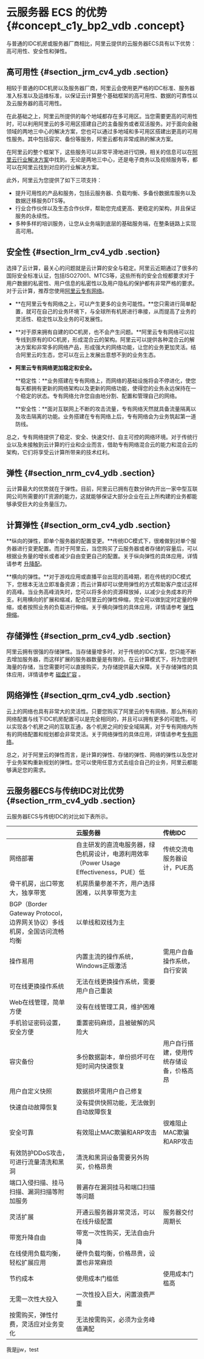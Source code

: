 # 云服务器 ECS 的优势 {#concept_c1y_bp2_vdb .concept}

与普通的IDC机房或服务器厂商相比，阿里云提供的云服务器ECS具有以下优势：高可用性、安全性和弹性。

## 高可用性 {#section_jrm_cv4_ydb .section}

相较于普通的IDC机房以及服务器厂商，阿里云会使用更严格的IDC标准、服务器准入标准以及运维标准，以保证云计算整个基础框架的高可用性、数据的可靠性以及云服务器的高可用性。

在此基础之上，阿里云所提供的每个地域都存在多可用区。当您需要更高的可用性时，可以利用阿里云的多可用区搭建自己的主备服务或者双活服务。对于面向金融领域的两地三中心的解决方案，您也可以通过多地域和多可用区搭建出更高的可用性服务。其中包括容灾、备份等服务，阿里云都有非常成熟的解决方案。

在阿里云的整个框架下，这些服务可以非常平滑地进行切换，相关的信息可以在[阿里云行业解决方案](https://www.alibabacloud.com/zh/solutions/gaming)中找到。无论是两地三中心，还是电子商务以及视频服务等，都可以在阿里云找到对应的行业解决方案。

此外，阿里云为您提供了如下三项支持：

-   提升可用性的产品和服务，包括云服务器、负载均衡、多备份数据库服务以及数据迁移服务DTS等。
-   行业合作伙伴以及生态合作伙伴，帮助您完成更高、更稳定的架构，并且保证服务的永续性。
-   多种多样的培训服务，让您从业务端到底层的基础服务端，在整条链路上实现高可用。

## 安全性 {#section_lrm_cv4_ydb .section}

选择了云计算，最关心的问题就是云计算的安全与稳定。阿里云近期通过了很多的国际安全标准认证，包括ISO27001、MTCS等，这些所有的安全合规都要求对于用户数据的私密性、用户信息的私密性以及用户隐私的保护都有非常严格的要求。对于云计算，推荐您使用[阿里云专有网络](https://www.alibabacloud.com/help/zh/product/27706.htm)。

-   **在阿里云专有网络之上，可以产生更多的业务可能性。**您只需进行简单配置，就可在自己的业务环境下，与全球所有机房进行串接，从而提高了业务的灵活性、稳定性以及业务的可发展性。

-   **对于原来拥有自建的IDC机房，也不会产生问题。**阿里云专有网络可以拉专线到原有的IDC机房，形成混合云的架构。阿里云可以提供各种混合云的解决方案和非常多的网络产品，形成强大的网络功能，让您的业务更加灵活。结合阿里云的生态，您可以在云上发展出意想不到的业务生态。

-   **阿里云专有网络更加稳定和安全。**

    **稳定性：**业务搭建在专有网络上，而网络的基础设施将会不停进化，使您每天都拥有更新的网络架构以及更新的网络功能，使得您的业务永远保持在一个稳定的状态。专有网络允许您自由地分割、配置和管理自己的网络。

    **安全性：**面对互联网上不断的攻击流量，专有网络天然就具备流量隔离以及攻击隔离的功能。业务搭建在专有网络上后，专有网络会为业务筑起第一道防线。


总之，专有网络提供了稳定、安全、快速交付、自主可控的网络环境。对于传统行业以及未接触到云计算的行业和企业而言，借助专有网络混合云的能力和混合云的架构，它们将享受云计算所带来的技术红利。

## 弹性 {#section_nrm_cv4_ydb .section}

云计算最大的优势就在于弹性。目前，阿里云已拥有在数分钟内开出一家中型互联网公司所需要的IT资源的能力，这就能够保证大部分企业在云上所构建的业务都能够承受巨大的业务量压力。

## 计算弹性 {#section_orm_cv4_ydb .section}

**纵向的弹性，即单个服务器的配置变更。**传统IDC模式下，很难做到对单个服务器进行变更配置。而对于阿里云，当您购买了云服务器或者存储的容量后，可以根据业务量的增长或者减少自由变更自己的配置。关于纵向弹性的具体应用，详情请参考 [升降配](../../../../intl.zh-CN/用户指南/实例/升降配.md#)。

**横向的弹性。**对于游戏应用或直播平台出现的高峰期，若在传统的IDC模式下，您根本无法立即准备资源；而云计算却可以使用弹性的方式帮助客户度过这样的高峰。当业务高峰消失时，您可以将多余的资源释放掉，以减少业务成本的开支。利用横向的扩展和缩减，配合阿里云的弹性伸缩，完全可以做到定时定量的伸缩，或者按照业务的负载进行伸缩。关于横向弹性的具体应用，详情请参考 [弹性伸缩](https://www.alibabacloud.com/help/zh/doc-detail/25857.htm?spm=a2c63.p38356.a3.4.290d241cM77MOY)。

## 存储弹性 {#section_prm_cv4_ydb .section}

阿里云拥有很强的存储弹性。当存储量增多时，对于传统的IDC方案，您只能不断去增加服务器，而这样扩展的服务器数量是有限的。在云计算模式下，将为您提供海量的存储，当您需要时可以直接购买，为存储提供最大保障。关于存储弹性的具体应用，详情请参考 [磁盘扩容](../../../../intl.zh-CN/用户指南/云盘/扩容云盘.md#) 。

## 网络弹性 {#section_qrm_cv4_ydb .section}

云上的网络也具有非常大的灵活性。只要您购买了阿里云的专有网络，那么所有的网络配置与线下IDC机房配置可以是完全相同的，并且可以拥有更多的可能性。可以实现各个机房之间的互联互通，各个机房之间的安全域隔离，对于专有网络内所有的网络配置和规划都会非常灵活。关于网络弹性的具体应用，详情请参考[专有网络](https://www.alibabacloud.com/help/zh/product/27706.htm)。

总之，对于阿里云的弹性而言，是计算的弹性、存储的弹性、网络的弹性以及您对于业务架构重新规划的弹性。您可以使用任意方式去组合自己的业务，阿里云都能够满足您的需求。

## 云服务器ECS与传统IDC对比优势 {#section_rrm_cv4_ydb .section}

云服务器ECS与传统IDC的对比如下表所示。

| |云服务器|传统IDC|
|:-|:---|:----|
|网络部署|自主研发的直流电服务器，绿色机房设计，电源利用效率（Power Usage Effectiveness，PUE）低|传统交流电服务器设计，PUE高|
|骨干机房，出口带宽大，独享带宽|机房质量参差不齐，用户选择困难，以共享带宽为主|
|BGP（Border Gateway Protocol，边界网关协议）多线机房，全国访问流畅均衡|以单线和双线为主|
|操作易用|内置主流的操作系统，Windows正版激活|需用户自备操作系统，自行安装|
|可在线更换操作系统|无法在线更换操作系统，需要用户自己重装|
|Web在线管理，简单方便|没有在线管理工具，维护困难|
|手机验证密码设置，安全方便|重置密码麻烦，且被破解的风险大|
|容灾备份|多份数据副本，单份损坏可在短时间内快速恢复|用户自行搭建，使用传统存储设备，价格高昂|
|用户自定义快照|数据损坏需用户自己修复|
|快速自动故障恢复|没有提供快照功能，无法做到自动故障恢复|
|安全可靠|有效阻止MAC欺骗和ARP攻击|很难阻止MAC欺骗和ARP攻击|
|有效防护DDoS攻击，可进行流量清洗和黑洞|清洗和黑洞设备需要另外购买，价格昂贵|
|端口入侵扫描、挂马扫描、漏洞扫描等附加服务|普遍存在漏洞挂马和端口扫描等问题|
|灵活扩展|开通云服务器非常灵活，可以在线升级配置|服务器交付周期长|
|带宽升降自由|带宽一次性购买，无法自由升降|
|在线使用负载均衡，轻松扩展应用|硬件负载均衡，价格昂贵，设置也非常麻烦|
|节约成本|使用成本门槛低|使用成本门槛高|
|无需一次性大投入|一次性投入巨大，闲置浪费严重|
|按需购买，弹性付费，灵活应对业务变化|无法按需购买，必须为业务峰值满配|

我是jjw，test

